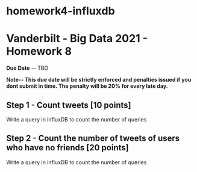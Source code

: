 # homework4-influxdb


# Vanderbilt - Big Data 2021 - Homework 8

**Due Date** -- TBD

**Note-- This due date will be strictly enforced and penalties issued if you dont submit in time. The penalty will be 20% for every late day.**




## Step 1 - Count tweets [10 points]


Write a query in influxDB to count the number of queries



## Step 2 - Count the number of tweets of users who have no friends [20 points]

Write a query in influxDB to count the number of queries
